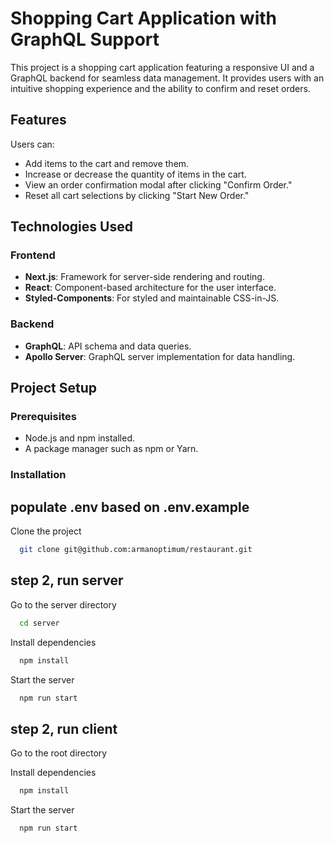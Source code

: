 # Shopping Cart Application with GraphQL Support  

This project is a shopping cart application featuring a responsive UI and a GraphQL backend for seamless data management. It provides users with an intuitive shopping experience and the ability to confirm and reset orders.  

## Features  

Users can:  
- Add items to the cart and remove them.  
- Increase or decrease the quantity of items in the cart.  
- View an order confirmation modal after clicking "Confirm Order."  
- Reset all cart selections by clicking "Start New Order."  

## Technologies Used  

### Frontend  
- **Next.js**: Framework for server-side rendering and routing.  
- **React**: Component-based architecture for the user interface.  
- **Styled-Components**: For styled and maintainable CSS-in-JS.  

### Backend  
- **GraphQL**: API schema and data queries.  
- **Apollo Server**: GraphQL server implementation for data handling.  

## Project Setup  

### Prerequisites  
- Node.js and npm installed.  
- A package manager such as npm or Yarn.  

### Installation  

## populate .env based on .env.example

Clone the project

```bash
  git clone git@github.com:armanoptimum/restaurant.git
```

## step 2, run server
Go to the server directory

```bash
  cd server
```

Install dependencies

```bash
  npm install
```

Start the server

```bash
  npm run start
```


## step 2, run client
Go to the root directory

Install dependencies

```bash
  npm install
```

Start the server

```bash
  npm run start

